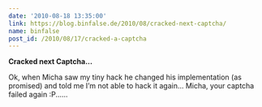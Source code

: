 ```yaml
---
date: '2010-08-18 13:35:00'
link: https://blog.binfalse.de/2010/08/cracked-next-captcha/
name: binfalse
post_id: /2010/08/17/cracked-a-captcha
---
```


<strong>Cracked next Captcha...</strong>

Ok, when Micha saw my tiny hack he changed his implementation (as promised) and told me I&#8217;m not able to hack it again&#8230; Micha, your captcha failed again :P......